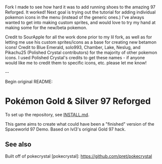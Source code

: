 Fork I made to see how hard it was to add running shoes to the amazing 97 Reforged. It worked! Next goal is trying out the tutorial for adding individual pokemon icons in the menu (instead of the generic ones.) I've always wanted to get into making custom sprites, and would love to try my hand at making some for the new/beta pokemon.

Credit to SourApple for all the work done prior to my lil fork, as well as for letting me use his custom sprites/icons as a base for creating new betamon icons!
Credit to Blue Emerald, solo993, Chamber, Lake, Neslug, and Pikachu25 (Polished Crystal contributors) for the majority of other pokemon icons. I used Polished Crystal's credits to get these names - if anyone would like me to credit them to specific icons, etc. please let me know!

--

Begin original README:

# Pokémon Gold & Silver 97 Reforged



To set up the repository, see [INSTALL.md](INSTALL.md).

This game aims to create what could have been a "finished" version of the Spaceworld 97 Demo. 
Based on lvl3's original Gold 97 hack.


## See also

Built off of pokecrystal
[pokecrystal]: https://github.com/pret/pokecrystal
